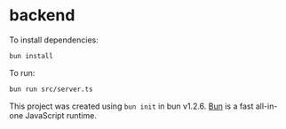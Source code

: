 # backend

To install dependencies:

```bash
bun install
```

To run:

```bash
bun run src/server.ts
```

This project was created using `bun init` in bun v1.2.6. [Bun](https://bun.sh) is a fast all-in-one JavaScript runtime.
